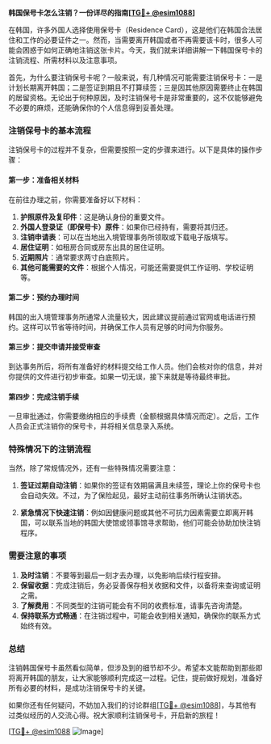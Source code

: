 **韩国保号卡怎么注销？一份详尽的指南[[TG💪+ @esim1088](https://t.me/s/esim1088)]**

在韩国，许多外国人选择使用保号卡（Residence Card），这是他们在韩国合法居住和工作的必要证件之一。然而，当需要离开韩国或者不再需要该卡时，很多人可能会困惑于如何正确地注销这张卡片。今天，我们就来详细讲解一下韩国保号卡的注销流程、所需材料以及注意事项。

首先，为什么要注销保号卡呢？一般来说，有几种情况可能需要注销保号卡：一是计划长期离开韩国；二是签证到期且不打算续签；三是因其他原因需要终止在韩国的居留资格。无论出于何种原因，及时注销保号卡是非常重要的，这不仅能够避免不必要的麻烦，还能确保你的个人信息得到妥善处理。

### 注销保号卡的基本流程

注销保号卡的过程并不复杂，但需要按照一定的步骤来进行。以下是具体的操作步骤：

#### 第一步：准备相关材料

在前往办理之前，你需要准备好以下材料：

1. **护照原件及复印件**：这是确认身份的重要文件。
2. **外国人登录证（即保号卡）原件**：如果你已经持有，需要将其归还。
3. **注销申请表**：可以在当地出入境管理事务所领取或下载电子版填写。
4. **居住证明**：如租房合同或房东出具的居住证明。
5. **近期照片**：通常要求两寸白底照片。
6. **其他可能需要的文件**：根据个人情况，可能还需要提供工作证明、学校证明等。

#### 第二步：预约办理时间

韩国的出入境管理事务所通常人流量较大，因此建议提前通过官网或电话进行预约。这样可以节省等待时间，并确保工作人员有足够的时间为你服务。

#### 第三步：提交申请并接受审查

到达事务所后，将所有准备好的材料提交给工作人员。他们会核对你的信息，并对你提供的文件进行初步审查。如果一切无误，接下来就是等待最终审批。

#### 第四步：完成注销手续

一旦审批通过，你需要缴纳相应的手续费（金额根据具体情况而定）。之后，工作人员会正式注销你的保号卡，并将相关信息录入系统。

### 特殊情况下的注销流程

当然，除了常规情况外，还有一些特殊情况需要注意：

1. **签证过期自动注销**：如果你的签证有效期届满且未续签，理论上你的保号卡也会自动失效。不过，为了保险起见，最好主动前往事务所确认注销状态。
   
2. **紧急情况下快速注销**：例如因健康问题或其他不可抗力因素需要立即离开韩国，可以联系当地的韩国大使馆或领事馆寻求帮助，他们可能会协助加快注销程序。

### 需要注意的事项

1. **及时注销**：不要等到最后一刻才去办理，以免影响后续行程安排。
2. **保留收据**：完成注销后，务必妥善保存相关收据和文件，以备将来查询或证明之需。
3. **了解费用**：不同类型的注销可能会有不同的收费标准，请事先咨询清楚。
4. **保持联系方式畅通**：在注销过程中，可能会收到相关通知，确保你的联系方式始终有效。

### 总结

注销韩国保号卡虽然看似简单，但涉及到的细节却不少。希望本文能帮助到那些即将离开韩国的朋友，让大家能够顺利完成这一过程。记住，提前做好规划，准备好所有必要的材料，是成功注销保号卡的关键。

如果你还有任何疑问，不妨加入我们的讨论群组[[TG💪+ @esim1088](https://t.me/s/esim1088)]，与其他有过类似经历的人交流心得。祝大家顺利注销保号卡，开启新的旅程！

[[TG💪+ @esim1088](https://t.me/s/esim1088) ![Image](https://i.postimg.cc/4NQfJmqS/Snipaste-2025-05-13-00-14-12.png)]